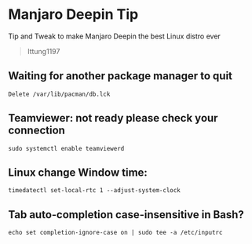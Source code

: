 # Manjaro Deepin Tip
Tip and Tweak to make Manjaro Deepin the best Linux distro ever

> lttung1197

## Waiting for another package manager to quit
```
Delete /var/lib/pacman/db.lck
```

## Teamviewer: not ready please check your connection
```
sudo systemctl enable teamviewerd
```

## Linux change Window time:
```
timedatectl set-local-rtc 1 --adjust-system-clock
```

## Tab auto-completion case-insensitive in Bash?
```
echo set completion-ignore-case on | sudo tee -a /etc/inputrc
```
